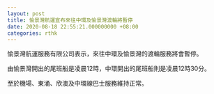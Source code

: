 ```yaml
---
layout: post
title: 愉景灣航運宣布來往中環及愉景灣渡輪將暫停
date: 2020-08-18 22:55:21.000000000 +08:00
categories: rthk
---
```


愉景灣航運服務有限公司表示，來往中環及愉景灣的渡輪服務將會暫停。

由愉景灣開出的尾班船是凌晨12時，中環開出的尾班船則是凌晨12時30分。

至於機場、東涌、欣澳及中環線巴士服務維持正常。

